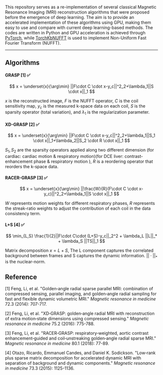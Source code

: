 This repository serves as a re-implementation of several classical Magnetic Resonance Imaging (MRI) reconstruction algorithms that were proposed before the emergence of deep learning. The aim is to provide an accelerated implementation of these algorithms using GPU, making them easy to use and compare with current deep learning-based methods. The codes are written in Python and GPU acceleration is achieved through [PyTorch](https://pytorch.org/), while [TorchKbNUFFT](https://torchkbnufft.readthedocs.io/) is used to implement Non-Uniform Fast Fourier Transform (NUFFT).

---

## Algorithms

#### GRASP [1] ✅

$$
x = \underset{x}{\arg\min} ||F\cdot C \cdot x-y_c||^2_2+\lambda_1||S \cdot x||_1
$$

$x$ is the reconstructed image, $F$ is the NUFFT operator, $C$ is the coil sensitivity map, $y_c$ is the measured k-space data on each coil, $S$ is the sparsity operator (total variation), and $\lambda_1$ is the regularization parameter.

#### XD-GRASP [2] ✅

$$
x = \underset{x}{\arg\min} ||F\cdot C \cdot x-y_c||^2_2+\lambda_1||S_1 \cdot x||_1+\lambda_2||S_2 \cdot R \cdot x||_1
$$

$S_1, S_2$ are the sparsity operators applied along two different dimension (for cardiac: cardiac motion & respiratory motion)(for DCE liver: contrast-enhancement phase & respiratory motion ), $R$ is a reordering operator that reorders the k-space data.

#### RACER-GRASP [3] ✅

$$
x = \underset{x}{\arg\min} ||\frac{W}{R}(F\cdot C \cdot x-y_c)||^2_2+\lambda_1||S \cdot x||_1
$$

$W$ represents motion weights for different respiratory phases, $R$ represents the streak-ratio weights to adjust the contribution of each coil in the data consistency term.

#### L+S [4] ✅

$$
\min_{L,S} \frac{1}{2}||F\cdot C\cdot (L+S)-y_c||_2^2 + \lambda_L ||L||_* + \lambda_S ||TS||_1
$$

Matrix decomposition $x=L+S$, The L component captures the correlated background between frames and S captures the dynamic information. $||\cdot||_*$ is the nuclear-norm.

## Reference

[1] Feng, Li, et al. "Golden‐angle radial sparse parallel MRI: combination of compressed sensing, parallel imaging, and golden‐angle radial sampling for fast and flexible dynamic volumetric MRI." *Magnetic resonance in medicine* 72.3 (2014): 707-717.

[2] Feng, Li, et al. "XD‐GRASP: golden‐angle radial MRI with reconstruction of extra motion‐state dimensions using compressed sensing." *Magnetic resonance in medicine* 75.2 (2016): 775-788.

[3] Feng, Li, et al. "RACER‐GRASP: respiratory‐weighted, aortic contrast enhancement‐guided and coil‐unstreaking golden‐angle radial sparse MRI." *Magnetic resonance in medicine* 80.1 (2018): 77-89.

[4] Otazo, Ricardo, Emmanuel Candes, and Daniel K. Sodickson. "Low‐rank plus sparse matrix decomposition for accelerated dynamic MRI with separation of background and dynamic components." *Magnetic resonance in medicine* 73.3 (2015): 1125-1136.
